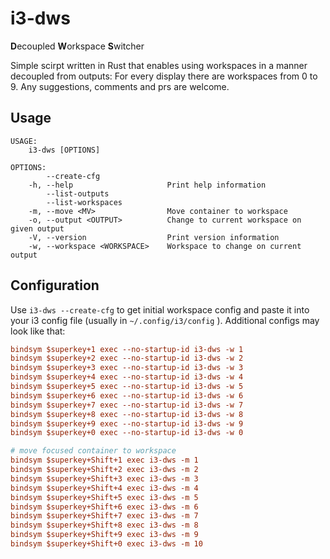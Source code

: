 # i3-dws

**D**ecoupled **W**orkspace **S**witcher

Simple scirpt written in Rust that enables using workspaces in a manner decoupled from outputs: For every display there are workspaces from 0 to 9. Any suggestions, comments and prs are welcome. 

## Usage
```
USAGE:
    i3-dws [OPTIONS]

OPTIONS:
        --create-cfg               
    -h, --help                     Print help information
        --list-outputs             
        --list-workspaces          
    -m, --move <MV>                Move container to workspace
    -o, --output <OUTPUT>          Change to current workspace on given output
    -V, --version                  Print version information
    -w, --workspace <WORKSPACE>    Workspace to change on current output
```
## Configuration 
Use ```i3-dws --create-cfg``` to get initial workspace config and paste it into your i3 config file (usually in ```~/.config/i3/config``` ). Additional configs may look like that: 
```INI
bindsym $superkey+1 exec --no-startup-id i3-dws -w 1 
bindsym $superkey+2 exec --no-startup-id i3-dws -w 2
bindsym $superkey+3 exec --no-startup-id i3-dws -w 3
bindsym $superkey+4 exec --no-startup-id i3-dws -w 4
bindsym $superkey+5 exec --no-startup-id i3-dws -w 5
bindsym $superkey+6 exec --no-startup-id i3-dws -w 6
bindsym $superkey+7 exec --no-startup-id i3-dws -w 7
bindsym $superkey+8 exec --no-startup-id i3-dws -w 8
bindsym $superkey+9 exec --no-startup-id i3-dws -w 9
bindsym $superkey+0 exec --no-startup-id i3-dws -w 0

# move focused container to workspace
bindsym $superkey+Shift+1 exec i3-dws -m 1
bindsym $superkey+Shift+2 exec i3-dws -m 2
bindsym $superkey+Shift+3 exec i3-dws -m 3
bindsym $superkey+Shift+4 exec i3-dws -m 4
bindsym $superkey+Shift+5 exec i3-dws -m 5
bindsym $superkey+Shift+6 exec i3-dws -m 6
bindsym $superkey+Shift+7 exec i3-dws -m 7
bindsym $superkey+Shift+8 exec i3-dws -m 8
bindsym $superkey+Shift+9 exec i3-dws -m 9
bindsym $superkey+Shift+0 exec i3-dws -m 10
```